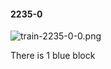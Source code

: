 #### 2235-0
![train-2235-0-0.png](https://github.com/lil-lab/nlvr/raw/master/nlvr/train/images/52/train-2235-0-0.png "train-2235-0-0.png")

There is 1 blue block